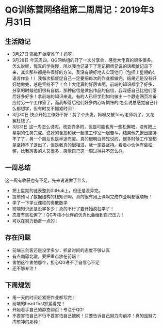 # QG训练营网络组第二周周记：2019年3月31日

## 生活随记
  - 3月27日 高数开始变难了！妈呀
  - 3月28日 今天周四，QG网络组的开了一次分享会，感觉大佬真的很多很多。怎么说呢，我真的学得慢，所以我也记录下了笔记把师兄说的话都给记录下来，其实那些都是些很好的方法，我没有很好地去实现他们（包括上星期的c语言作业！）我每次都督促自己一定要把每次的作业都做完，结果还是没有好好地做完，总是坚持不了！会上大佬真的好厉害啊，前端的知识都学了好多，分享的时候他们很有自信，那种自信是做出作品的自信，我深感自己比他们落后好多好多！拿前端的知识来说，有的人已经学到如何做出一个静态网页准备应付另一个工作室了，而我却落后他们好多内心听惆怅的!怎么说总感觉自己什么都想学，但有时又不抓紧时间！
  - 3月30日 快点开始工作好不好！剪了个头发，妈呀又被Tony老师坑了，又花冤枉钱了。
  - 3月31日 这一周怎么说呢，改变许多的，但是可能也有一些松懈吧，没有把上星期的任务完成。说好的舍友和我一起进工作室一起奋斗，结果他先退出坚持不了了，另一个朋友也是半途而废。真的很明白师兄说的，很多时候工作室都是坚持不了退出了，但是我真的很相进，我一定要坚持。看着小伙伴有些松懈，比我厉害的人又很多，感觉自己这一周过得并不怎么样。



## 一周总结
   这一周有收获也有不足，先来说说做了什么。
   - 把上星期的链表整到GitHub上，但还是没弄完。
   - 提前预习了数据结构的栈知识啊，真的很有用上课啊完成作业啊都很顺畅！
   - 学了一下学业课程的离散数学
   - 前端知识还是没学多少！真的不行了要开始疯狂学了！
   - 态度有些松懈了！QG考核小伙伴的优秀也会给到自己压力！
   - 可以在努力勤奋一点的！


## 存在问题
 - 前端三剑客还是没学多少，抓紧时间的态度不够认真
 - 有点南辕北辙，要把重点放在前端上
 - 害怕这个害怕那个，担心QG进不了自信心不足
 - 还不够专注！


## 下周规划
- 用一天的时间赶紧把作业都写完！
- 前端的head first抓紧看完！
- 开始着手自己的静态网页！专注于QG!
- 不要害怕自己不行不要害怕自己被刷！只要告诉自己努力向前冲！真的是努力向前冲的那种！


